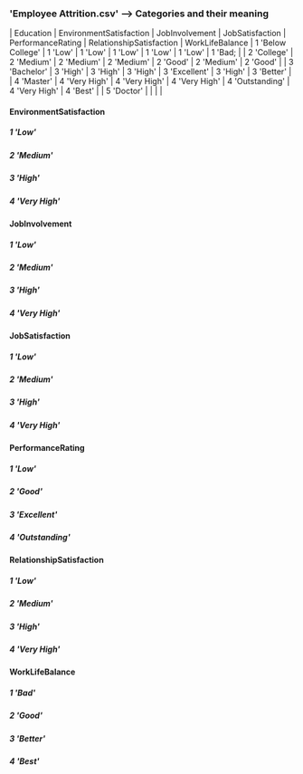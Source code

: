 ### 'Employee Attrition.csv' --> Categories and their meaning

| Education | EnvironmentSatisfaction | JobInvolvement | JobSatisfaction | PerformanceRating | RelationshipSatisfaction | WorkLifeBalance
| 1 'Below College' | 1 'Low' | 1 'Low' | 1 'Low' | 1 'Low' | 1 'Low' | 1 'Bad; |
| 2 'College' | 2 'Medium' | 2 'Medium' | 2 'Medium' | 2 'Good' | 2 'Medium' | 2 'Good' |
| 3 'Bachelor' | 3 'High' | 3 'High' | 3 'High' | 3 'Excellent' | 3 'High' | 3 'Better' |
| 4 'Master' | 4 'Very High' | 4 'Very High' | 4 'Very High' | 4 'Outstanding' | 4 'Very High' | 4 'Best' |
| 5 'Doctor' | | | | 

#### EnvironmentSatisfaction
##### 1 'Low'
##### 2 'Medium'
##### 3 'High'
##### 4 'Very High'

#### JobInvolvement
##### 1 'Low'
##### 2 'Medium'
##### 3 'High'
##### 4 'Very High'

#### JobSatisfaction
##### 1 'Low'
##### 2 'Medium'
##### 3 'High'
##### 4 'Very High'

#### PerformanceRating
##### 1 'Low'
##### 2 'Good'
##### 3 'Excellent'
##### 4 'Outstanding'

#### RelationshipSatisfaction
##### 1 'Low'
##### 2 'Medium'
##### 3 'High'
##### 4 'Very High'

#### WorkLifeBalance
##### 1 'Bad'
##### 2 'Good'
##### 3 'Better'
##### 4 'Best'


